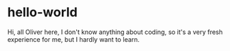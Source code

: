 # hello-world

Hi, all
Oliver here, I don't know anything about coding, 
so it's a very fresh experience for me, but I hardly want to learn.
